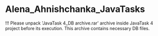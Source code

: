 # Alena_Ahnishchanka_JavaTasks

!!!
Please unpack 'JavaTask 4_DB archive.rar' archive inside JavaTask 4 project before its execution. 
This archive contains necessary DB files.
